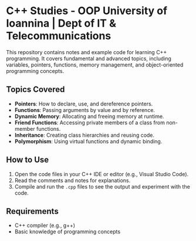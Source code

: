 # C++ Studies - OOP University of Ioannina | Dept of IT & Telecommunications

This repository contains notes and example code for learning C++ programming. It covers fundamental and advanced topics, including variables, pointers, functions, memory management, and object-oriented programming concepts.

## Topics Covered

- **Pointers**: How to declare, use, and dereference pointers.
- **Functions**: Passing arguments by value and by reference.
- **Dynamic Memory**: Allocating and freeing memory at runtime.
- **Friend Functions**: Accessing private members of a class from non-member functions.
- **Inheritance**: Creating class hierarchies and reusing code.
- **Polymorphism**: Using virtual functions and dynamic binding.

## How to Use

1. Open the code files in your C++ IDE or editor (e.g., Visual Studio Code).
2. Read the comments and notes for explanations.
3. Compile and run the `.cpp` files to see the output and experiment with the code.

## Requirements

- C++ compiler (e.g., g++)
- Basic knowledge of programming concepts
